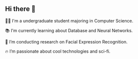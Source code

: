 ## Hi there 👋

🧑‍🎓 I'm a undergraduate student majoring in Computer Science. 

📚 I'm currently learning about Database and Neural Networks.

🔭 I’m conducting research on Facial Expression Recognition.

🔥 I’m passionate about cool technologies and sci-fi.

<!--
**Kev1n8/Kev1n8** is a ✨ _special_ ✨ repository because its `README.md` (this file) appears on your GitHub profile.

Here are some ideas to get you started:

- 🔭 I’m currently working on ...
- 🌱 I’m currently learning ...
- 👯 I’m looking to collaborate on ...
- 🤔 I’m looking for help with ...
- 💬 Ask me about ...
- 📫 How to reach me: ...
- 😄 Pronouns: ...
- ⚡ Fun fact: ...
-->
